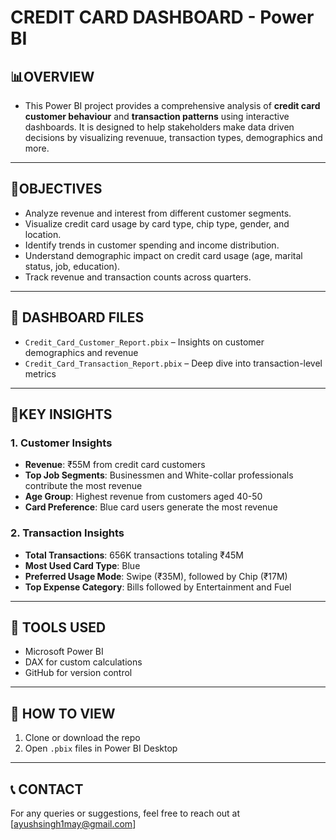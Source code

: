 # CREDIT CARD DASHBOARD - Power BI

## 📊OVERVIEW

- This Power BI project provides a comprehensive analysis of __credit card customer behaviour__ and __transaction patterns__ using interactive dashboards.
  It is designed to help stakeholders make data driven decisions by visualizing revenuue, transaction types, demographics and more.
---
## 🚀OBJECTIVES

- Analyze revenue and interest from different customer segments.
- Visualize credit card usage by card type, chip type, gender, and location.
- Identify trends in customer spending and income distribution.
- Understand demographic impact on credit card usage (age, marital status, job, education).
- Track revenue and transaction counts across quarters.

---
## 📁 DASHBOARD FILES

- `Credit_Card_Customer_Report.pbix` – Insights on customer demographics and revenue
- `Credit_Card_Transaction_Report.pbix` – Deep dive into transaction-level metrics

---
## 📌KEY INSIGHTS

### 1. **Customer Insights**
- **Revenue**: ₹55M from credit card customers
- **Top Job Segments**: Businessmen and White-collar professionals contribute the most revenue
- **Age Group**: Highest revenue from customers aged 40-50
- **Card Preference**: Blue card users generate the most revenue

### 2. **Transaction Insights**
- **Total Transactions**: 656K transactions totaling ₹45M
- **Most Used Card Type**: Blue
- **Preferred Usage Mode**: Swipe (₹35M), followed by Chip (₹17M)
- **Top Expense Category**: Bills followed by Entertainment and Fuel
        
---
## 🧰 TOOLS USED

- Microsoft Power BI
- DAX for custom calculations
- GitHub for version control

---
## 📎 HOW TO VIEW

1. Clone or download the repo
2. Open `.pbix` files in Power BI Desktop

---
## 📞 CONTACT

For any queries or suggestions, feel free to reach out at [ayushsingh1may@gmail.com]

